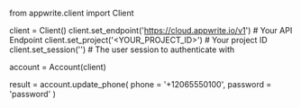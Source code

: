 from appwrite.client import Client

client = Client()
client.set_endpoint('https://cloud.appwrite.io/v1') # Your API Endpoint
client.set_project('&lt;YOUR_PROJECT_ID&gt;') # Your project ID
client.set_session('') # The user session to authenticate with

account = Account(client)

result = account.update_phone(
    phone = '+12065550100',
    password = 'password'
)
